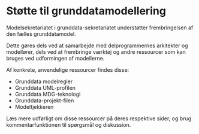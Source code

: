 Støtte til grunddatamodellering
======
Modelsekretariatet i grunddata-sekretariatet understøtter frembringelsen af den fælles grunddatamodel.

Dette gøres dels ved at samarbejde med delprogrammernes arkitekter og modellører, dels ved at frembringe værktøj og andre ressourcer som kan bruges ved udformingen af modellerne.

Af konkrete, anvendelige ressourcer findes disse:

* Grunddata modelregler
* Grunddata UML-profilen
* Grunddata MDG-teknologi
* Grunddata-projekt-filen
* Modeltjekkeren

Læs mere udførligt om disse ressourcer på deres respektive sider, og brug kommentarfunktionen til spørgsmål og diskussion.

 

